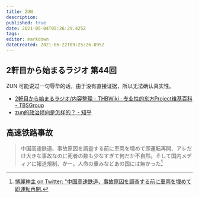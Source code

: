 ```yaml
---
title: ZUN
description: 
published: true
date: 2021-05-04T05:26:29.425Z
tags:
editor: markdown
dateCreated: 2021-06-22T09:25:26.095Z
---
```


## 2軒目から始まるラジオ 第44回

ZUN 可能说过一句辱华的话，由于没有直接证据，所以无法确认真实性。

+ [2軒目から始まるラジオ/内容整理 - THBWiki · 专业性的东方Project维基百科 - TBSGroup](https://web.archive.org/web/20210504051200/https://thwiki.cc/index.php?title=2軒目から始まるラジオ/内容整理&oldid=202568#2014.2F03.2F24_.E7.AC.AC44.E5.9B.9E)
+ [zun的政治倾向是怎样的？ - 知乎](https://web.archive.org/web/20210504051700/https://www.zhihu.com/question/297029148/answer/503835645)

## 高速铁路事故

> 中国高速鉄道、事故原因を調査する前に車両を埋めて即運転再開、アレだけ大きな事故なのに死者の数も少なすぎて何だか不自然。そして国内メディアに報道規制、かー。人命の重みなどあの国には無かった[^t_zu]

[^t_zu]: [博麗神主 on Twitter: "中国高速鉄道、事故原因を調査する前に車両を埋めて即運転再開.](https://web.archive.org/web/20210622011912/https://twitter.com/korindo/status/95439668455288832)
